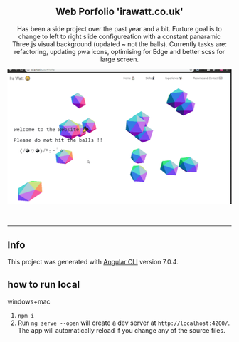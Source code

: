 
<h2 align="center">
 Web Porfolio 'irawatt.co.uk'
</h2>
<p align="center">Has been a side project over the past year and a bit. Furture goal is to change to left to right slide configureation with a 
constant panaramic Three.js visual background (updated ~ not the balls). Currently tasks are: refactoring, updating pwa icons, optimising for Edge and better scss for large screen.</P><P></P>
<p align="center">
  <img src="https://raw.githubusercontent.com/wisespira/Website/master/its%20the%20giff.gif">
</p>
<br>
<hr>


## Info

This project was generated with [Angular CLI](https://github.com/angular/angular-cli) version 7.0.4.

## how to run local

windows+mac

1) `npm i`
2) Run `ng serve --open` will create a dev server at `http://localhost:4200/`. The app will automatically reload if you change any of the source files.
